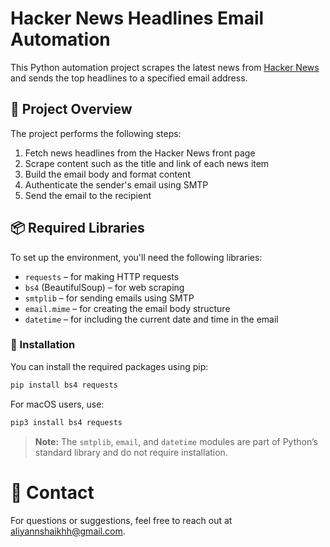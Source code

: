 # Hacker News Headlines Email Automation

This Python automation project scrapes the latest news from [Hacker News](https://news.ycombinator.com/) and sends the top headlines to a specified email address.

## 📌 Project Overview

The project performs the following steps:

1. Fetch news headlines from the Hacker News front page  
2. Scrape content such as the title and link of each news item  
3. Build the email body and format content  
4. Authenticate the sender's email using SMTP  
5. Send the email to the recipient  

## 📦 Required Libraries

To set up the environment, you'll need the following libraries:

- `requests` – for making HTTP requests  
- `bs4` (BeautifulSoup) – for web scraping  
- `smtplib` – for sending emails using SMTP  
- `email.mime` – for creating the email body structure  
- `datetime` – for including the current date and time in the email  

### 🔧 Installation

You can install the required packages using pip:

```bash
pip install bs4 requests
```
For macOS users, use:

```bash
pip3 install bs4 requests
```

> **Note:** The `smtplib`, `email`, and `datetime` modules are part of Python’s standard library and do not require installation.

# 📧 Contact

For questions or suggestions, feel free to reach out at aliyannshaikhh@gmail.com.
